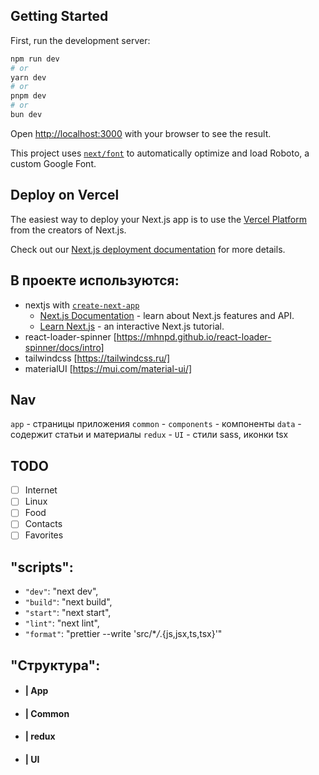 ## Getting Started

First, run the development server:

```bash
npm run dev
# or
yarn dev
# or
pnpm dev
# or
bun dev
```

Open [http://localhost:3000](http://localhost:3000) with your browser to see the result.

This project uses [`next/font`](https://nextjs.org/docs/basic-features/font-optimization) to automatically optimize and load Roboto, a custom Google Font.

## Deploy on Vercel

The easiest way to deploy your Next.js app is to use the [Vercel Platform](https://vercel.com/new?utm_medium=default-template&filter=next.js&utm_source=create-next-app&utm_campaign=create-next-app-readme) from the creators of Next.js.

Check out our [Next.js deployment documentation](https://nextjs.org/docs/deployment) for more details.

## В проекте используются:

- nextjs with [`create-next-app`](https://github.com/vercel/next.js/tree/canary/packages/create-next-app)
  - [Next.js Documentation](https://nextjs.org/docs) - learn about Next.js features and API.
  - [Learn Next.js](https://nextjs.org/learn) - an interactive Next.js tutorial.
- react-loader-spinner [https://mhnpd.github.io/react-loader-spinner/docs/intro]
- tailwindcss [https://tailwindcss.ru/]
- materialUI [https://mui.com/material-ui/]

## Nav

`app` - страницы приложения
`common` -
`components` - компоненты
`data` - содержит статьи и материалы
`redux` -
`UI` - стили sass, иконки tsx

## TODO

- [ ] Internet
- [ ] Linux
- [ ] Food
- [ ] Contacts
- [ ] Favorites

## "scripts":

- `"dev"`: "next dev",
- `"build"`: "next build",
- `"start"`: "next start",
- `"lint"`: "next lint",
- `"format"`: "prettier --write 'src/\*_/_.{js,jsx,ts,tsx}'"

## "Структура":

- #### | App
- #### | Common
- #### | redux
- #### | UI
